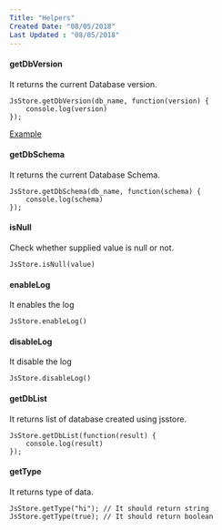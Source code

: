 ```yaml
---
Title: "Helpers"
Created Date: "08/05/2018"
Last Updated : "08/05/2018"
---
```


#### getDbVersion

It returns the current Database version.

```
JsStore.getDbVersion(db_name, function(version) {
    console.log(version)
});
```

[Example](/example/get_db_version)

#### getDbSchema

It returns the current Database Schema.

```
JsStore.getDbSchema(db_name, function(schema) {
    console.log(schema)
});
```

#### isNull

Check whether supplied value is null or not.

```
JsStore.isNull(value)
```

#### enableLog

It enables the log

```
JsStore.enableLog()
```

#### disableLog

It disable the log

```
JsStore.disableLog()
```

#### getDbList

It returns list of database created using jsstore.

```
JsStore.getDbList(function(result) {
    console.log(result)
});
```
#### getType

It returns type of data.

```
JsStore.getType("hi"); // It should return string
JsStore.getType(true); // It should return boolean
```